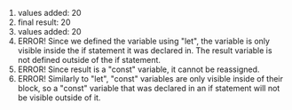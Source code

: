 1. values added:  20
2. final result:  20
3. values added:  20
4. ERROR! Since we defined the variable using "let", the variable is only visible inside the if statement it was declared in. The result variable is not defined outside of the if statement. 
5. ERROR! Since result is a "const" variable, it cannot be reassigned.
6. ERROR! Similarly to "let", "const" variables are only visible inside of their block, so a "const" variable that was declared in an if statement will not be visible outside of it.
